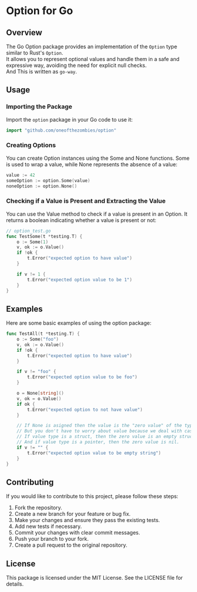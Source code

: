 # Option for Go

## Overview

The Go Option package provides an implementation of the `Option` type similar to Rust's `Option`.  
It allows you to represent optional values and handle them in a safe and expressive way, avoiding the need for explicit null checks.  
And This is written as `go-way`.

## Usage

### Importing the Package

Import the `option` package in your Go code to use it:

```go
import "github.com/oneofthezombies/option"
```

### Creating Options

You can create Option instances using the Some and None functions. Some is used to wrap a value, while None represents the absence of a value:

```go
value := 42
someOption := option.Some(value)
noneOption := option.None()
```

### Checking if a Value is Present and Extracting the Value

You can use the Value method to check if a value is present in an Option. It returns a boolean indicating whether a value is present or not:

```go
// option_test.go
func TestSome(t *testing.T) {
	o := Some(1)
	v, ok := o.Value()
	if !ok {
		t.Error("expected option to have value")
	}

	if v != 1 {
		t.Error("expected option value to be 1")
	}
}
```

## Examples

Here are some basic examples of using the option package:

```go
func TestAll(t *testing.T) {
	o := Some("foo")
	v, ok := o.Value()
	if !ok {
		t.Error("expected option to have value")
	}

	if v != "foo" {
		t.Error("expected option value to be foo")
	}

	o = None[string]()
	v, ok = o.Value()
	if ok {
		t.Error("expected option to not have value")
	}

	// If None is asigned then the value is the "zero value" of the type. In this case, the zero value of string is an empty string.
	// But you don't have to worry about value because we deal with cases where ok is false.
	// If value type is a struct, then the zero value is an empty struct.
	// And if value type is a pointer, then the zero value is nil.
	if v != "" {
		t.Error("expected option value to be empty string")
	}
}
```

## Contributing

If you would like to contribute to this project, please follow these steps:

1. Fork the repository.
2. Create a new branch for your feature or bug fix.
3. Make your changes and ensure they pass the existing tests.
4. Add new tests if necessary.
5. Commit your changes with clear commit messages.
6. Push your branch to your fork.
7. Create a pull request to the original repository.

## License

This package is licensed under the MIT License. See the LICENSE file for details.
